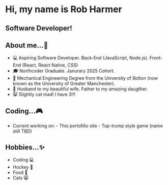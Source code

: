 # Hi, my name is Rob Harmer
## Software Developer!

## About me...👋
- 💻 Aspiring Software Developer. Back-End (JavaScript, Node.js). Front-End (React, React Native, CSS)
- 🎓 Northcoder Graduate. Janurary 2025 Cohort.
- 📜 Mechanical Engineering Degree from the University of Bolton (now known as the University of Greater Manchester).
- 💏 Husband to my beautiful wife. Father to my amazing daugther.
- 😸 Slightly cat mad! I have 3!!!

## Coding...🎮
- Current working on:
      - This portofilio site 
      - Top-trump style game (name still TBD)

## Hobbies...✨
- Coding 💻
- Hockey 🏑
- Food 🥞
- Cats 😸
